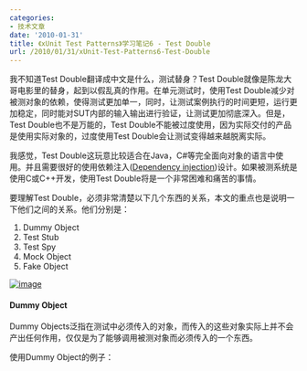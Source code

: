 ```yaml
---
categories:
- 技术文章
date: '2010-01-31'
title: 《xUnit Test Patterns》学习笔记6 - Test Double
url: /2010/01/31/xUnit-Test-Patterns6-Test-Double
---
```



我不知道Test Double翻译成中文是什么，测试替身？Test Double就像是陈龙大哥电影里的替身，起到以假乱真的作用。在单元测试时，使用Test Double减少对被测对象的依赖，使得测试更加单一，同时，让测试案例执行的时间更短，运行更加稳定，同时能对SUT内部的输入输出进行验证，让测试更加彻底深入。但是，Test Double也不是万能的，Test Double不能被过度使用，因为实际交付的产品是使用实际对象的，过度使用Test Double会让测试变得越来越脱离实际。

我感觉，Test Double这玩意比较适合在Java，C#等完全面向对象的语言中使用。并且需要很好的使用依赖注入([Dependency injection](http://en.wikipedia.org/wiki/Dependency_injection))设计。如果被测系统是使用C或C++开发，使用Test Double将是一个非常困难和痛苦的事情。

要理解Test Double，必须非常清楚以下几个东西的关系，本文的重点也是说明一下他们之间的关系。他们分别是：

1.  Dummy Object
2.  Test Stub
3.  Test Spy
4.  Mock Object
5.  Fake Object  
  
[![image](http://images.cnblogs.com/cnblogs_com/coderzh/WindowsLiveWriter/xUnitTestPatterns6TestDouble_106E8/image_thumb.png "image")](http://images.cnblogs.com/cnblogs_com/coderzh/WindowsLiveWriter/xUnitTestPatterns6TestDouble_106E8/image_2.png) 

#### Dummy Object

Dummy Objects泛指在测试中必须传入的对象，而传入的这些对象实际上并不会产出任何作用，仅仅是为了能够调用被测对象而必须传入的一个东西。

使用Dummy Object的例子：
  <div class="cnblogs_code"><div><!--

Code highlighting produced by Actipro CodeHighlighter (freeware)
http://www.CodeHighlighter.com/

--><span style="color: #0000ff;">public</span><span style="color: #000000;">&nbsp;</span><span style="color: #0000ff;">void</span><span style="color: #000000;">&nbsp;testInvoice_addLineItem_DO()&nbsp;{
&nbsp;&nbsp;&nbsp;&nbsp;&nbsp;&nbsp;ﬁnal&nbsp;</span><span style="color: #0000ff;">int</span><span style="color: #000000;">&nbsp;QUANTITY&nbsp;</span><span style="color: #000000;">=</span><span style="color: #000000;">&nbsp;</span><span style="color: #000000;">1</span><span style="color: #000000;">;
&nbsp;&nbsp;&nbsp;&nbsp;&nbsp;&nbsp;Product&nbsp;product&nbsp;</span><span style="color: #000000;">=</span><span style="color: #000000;">&nbsp;</span><span style="color: #0000ff;">new</span><span style="color: #000000;">&nbsp;Product(</span><span style="color: #000000;">"</span><span style="color: red;">Dummy&nbsp;Product&nbsp;Name</span><span style="color: #000000;">"</span><span style="color: #000000;">,
&nbsp;&nbsp;&nbsp;&nbsp;&nbsp;&nbsp;&nbsp;&nbsp;&nbsp;&nbsp;&nbsp;&nbsp;&nbsp;&nbsp;&nbsp;&nbsp;&nbsp;&nbsp;&nbsp;&nbsp;&nbsp;&nbsp;&nbsp;&nbsp;&nbsp;&nbsp;&nbsp;&nbsp;&nbsp;&nbsp;&nbsp;&nbsp;&nbsp;&nbsp;&nbsp;&nbsp;getUniqueNumber());
&nbsp;&nbsp;&nbsp;&nbsp;&nbsp;&nbsp;Invoice&nbsp;inv&nbsp;</span><span style="color: #000000;">=</span><span style="color: #000000;">&nbsp;</span><span style="color: #0000ff;">new</span><span style="color: #000000;">&nbsp;Invoice(&nbsp;</span><span style="color: red;">new</span><span style="color: red;">&nbsp;DummyCustomer()</span><span style="color: #000000;">&nbsp;);
&nbsp;&nbsp;&nbsp;&nbsp;&nbsp;&nbsp;LineItem&nbsp;expItem&nbsp;</span><span style="color: #000000;">=</span><span style="color: #000000;">&nbsp;</span><span style="color: #0000ff;">new</span><span style="color: #000000;">&nbsp;LineItem(inv,&nbsp;product,&nbsp;QUANTITY);
&nbsp;&nbsp;&nbsp;&nbsp;&nbsp;&nbsp;</span><span style="color: #008000;">//</span><span style="color: #008000;">&nbsp;Exercise</span><span style="color: #008000;">
</span><span style="color: #000000;">&nbsp;&nbsp;&nbsp;&nbsp;&nbsp;&nbsp;inv.addItemQuantity(product,&nbsp;QUANTITY);
&nbsp;&nbsp;&nbsp;&nbsp;&nbsp;&nbsp;</span><span style="color: #008000;">//</span><span style="color: #008000;">&nbsp;Verify</span><span style="color: #008000;">
</span><span style="color: #000000;">&nbsp;&nbsp;&nbsp;&nbsp;&nbsp;&nbsp;List&nbsp;lineItems&nbsp;</span><span style="color: #000000;">=</span><span style="color: #000000;">&nbsp;inv.getLineItems();
&nbsp;&nbsp;&nbsp;&nbsp;&nbsp;&nbsp;assertEquals(</span><span style="color: #000000;">"</span><span style="color: #000000;">number&nbsp;of&nbsp;items</span><span style="color: #000000;">"</span><span style="color: #000000;">,&nbsp;lineItems.size(),&nbsp;</span><span style="color: #000000;">1</span><span style="color: #000000;">);
&nbsp;&nbsp;&nbsp;&nbsp;&nbsp;&nbsp;LineItem&nbsp;actual&nbsp;</span><span style="color: #000000;">=</span><span style="color: #000000;">&nbsp;(LineItem)lineItems.get(</span><span style="color: #000000;">0</span><span style="color: #000000;">);
&nbsp;&nbsp;&nbsp;&nbsp;&nbsp;&nbsp;assertLineItemsEqual(</span><span style="color: #000000;">""</span><span style="color: #000000;">,&nbsp;expItem,&nbsp;actual);
}</span></div></div>

&nbsp;

#### Test Stub

测试桩是用来接受SUT内部的间接输入(indirect inputs)，并返回特定的值给SUT。可以理解Test Stub是在SUT内部打的一个桩，可以按照我们的要求返回特定的内容给SUT，Test Stub的交互完全在SUT内部，因此，它不会返回内容给测试案例，也不会对SUT内部的输入进行验证。
  
[![image](http://images.cnblogs.com/cnblogs_com/coderzh/WindowsLiveWriter/xUnitTestPatterns6TestDouble_106E8/image_thumb_1.png "image")](http://images.cnblogs.com/cnblogs_com/coderzh/WindowsLiveWriter/xUnitTestPatterns6TestDouble_106E8/image_4.png) 

使用Test Stub的例子：
  <div class="cnblogs_code"><div><!--

Code highlighting produced by Actipro CodeHighlighter (freeware)
http://www.CodeHighlighter.com/

--><span style="color: #0000ff;">public</span><span style="color: #000000;">&nbsp;</span><span style="color: #0000ff;">void</span><span style="color: #000000;">&nbsp;testDisplayCurrentTime_exception()
&nbsp;&nbsp;&nbsp;&nbsp;&nbsp;&nbsp;&nbsp;&nbsp;&nbsp;</span><span style="color: #0000ff;">throws</span><span style="color: #000000;">&nbsp;Exception&nbsp;{
&nbsp;&nbsp;&nbsp;&nbsp;&nbsp;&nbsp;</span><span style="color: #008000;">//</span><span style="color: #008000;">&nbsp;Fixture&nbsp;setup</span><span style="color: #008000;">
</span><span style="color: #000000;">&nbsp;&nbsp;Testing&nbsp;with&nbsp;Doubles&nbsp;</span><span style="color: #000000;">136</span><span style="color: #000000;">&nbsp;Chapter&nbsp;</span><span style="color: #000000;">11</span><span style="color: #000000;">&nbsp;&nbsp;&nbsp;&nbsp;Using&nbsp;Test&nbsp;Doubles
&nbsp;&nbsp;&nbsp;&nbsp;&nbsp;&nbsp;</span><span style="color: #008000;">//</span><span style="color: #008000;">&nbsp;&nbsp;&nbsp;Deﬁne&nbsp;and&nbsp;instantiate&nbsp;Test&nbsp;Stub</span><span style="color: #008000;">
</span><span style="color: #000000;">&nbsp;&nbsp;&nbsp;&nbsp;&nbsp;&nbsp;</span><span style="color: red;">TimeProvider&nbsp;testStub&nbsp;</span><span style="color: red;">=</span><span style="color: #000000;">&nbsp;</span><span style="color: red;">new</span><span style="color: red;">&nbsp;TimeProvider()
</span><span style="color: red;">&nbsp;&nbsp;&nbsp;&nbsp;&nbsp;&nbsp;&nbsp;&nbsp;&nbsp;{&nbsp;</span><span style="color: red;">//</span><span style="color: red;">&nbsp;Anonymous&nbsp;inner&nbsp;Test&nbsp;Stub</span><span style="color: #008000;">
</span><span style="color: #000000;">&nbsp;&nbsp;&nbsp;&nbsp;&nbsp;&nbsp;&nbsp;&nbsp;&nbsp;&nbsp;&nbsp;&nbsp;</span><span style="color: red;">public</span><span style="color: red;">&nbsp;Calendar&nbsp;getTime()&nbsp;</span><span style="color: red;">throws</span><span style="color: red;">&nbsp;TimeProviderEx&nbsp;{
&nbsp;&nbsp;&nbsp;&nbsp;&nbsp;&nbsp;&nbsp;&nbsp;&nbsp;&nbsp;&nbsp;&nbsp;&nbsp;&nbsp;&nbsp;</span><span style="color: red;">throw</span><span style="color: #000000;">&nbsp;</span><span style="color: red;">new</span><span style="color: red;">&nbsp;TimeProviderEx(</span><span style="color: red;">"</span><span style="color: red;">Sample</span><span style="color: red;">"</span><span style="color: red;">);
</span><span style="color: red;">&nbsp;&nbsp;&nbsp;&nbsp;&nbsp;&nbsp;&nbsp;&nbsp;&nbsp;}
</span><span style="color: red;">&nbsp;&nbsp;&nbsp;&nbsp;&nbsp;&nbsp;};</span><span style="color: red;">
&nbsp;&nbsp;&nbsp;&nbsp;&nbsp;&nbsp;</span><span style="color: #008000;">//</span><span style="color: #008000;">&nbsp;&nbsp;&nbsp;Instantiate&nbsp;SUT</span><span style="color: #008000;">
</span><span style="color: #000000;">&nbsp;&nbsp;&nbsp;&nbsp;&nbsp;&nbsp;TimeDisplay&nbsp;sut&nbsp;</span><span style="color: #000000;">=</span><span style="color: #000000;">&nbsp;</span><span style="color: #0000ff;">new</span><span style="color: #000000;">&nbsp;TimeDisplay();
&nbsp;&nbsp;&nbsp;&nbsp;&nbsp;&nbsp;sut.setTimeProvider(testStub);
&nbsp;&nbsp;&nbsp;&nbsp;&nbsp;&nbsp;</span><span style="color: #008000;">//</span><span style="color: #008000;">&nbsp;Exercise&nbsp;SUT</span><span style="color: #008000;">
</span><span style="color: #000000;">&nbsp;&nbsp;&nbsp;&nbsp;&nbsp;&nbsp;String&nbsp;result&nbsp;</span><span style="color: #000000;">=</span><span style="color: #000000;">&nbsp;sut.getCurrentTimeAsHtmlFragment();
&nbsp;&nbsp;&nbsp;&nbsp;&nbsp;&nbsp;</span><span style="color: #008000;">//</span><span style="color: #008000;">&nbsp;Verify&nbsp;direct&nbsp;output</span><span style="color: #008000;">
</span><span style="color: #000000;">&nbsp;&nbsp;&nbsp;&nbsp;&nbsp;&nbsp;String&nbsp;expectedTimeString&nbsp;</span><span style="color: #000000;">=</span><span style="color: #000000;">
&nbsp;&nbsp;&nbsp;&nbsp;&nbsp;&nbsp;&nbsp;&nbsp;&nbsp;&nbsp;&nbsp;&nbsp;</span><span style="color: #000000;">"</span><span style="color: #000000;">&lt;span&nbsp;class=\</span><span style="color: #000000;">"</span><span style="color: #000000;">error\</span><span style="color: #000000;">"</span><span style="color: #000000;">&gt;Invalid&nbsp;Time&lt;/span&gt;</span><span style="color: #000000;">"</span><span style="color: #000000;">;
&nbsp;&nbsp;&nbsp;&nbsp;&nbsp;&nbsp;assertEquals(</span><span style="color: #000000;">"</span><span style="color: #000000;">Exception</span><span style="color: #000000;">"</span><span style="color: #000000;">,&nbsp;expectedTimeString,&nbsp;result);
}</span></div></div>

&nbsp;

#### Test Spy

Test Spy像一个间谍，安插在了SUT内部，专门负责将SUT内部的间接输出(indirect outputs)传到外部。它的特点是将内部的间接输出返回给测试案例，由测试案例进行验证，<font color="#ff0000">Test Spy只负责获取内部情报，并把情报发出去，不负责验证情报的正确性</font>。
  
[![image](http://images.cnblogs.com/cnblogs_com/coderzh/WindowsLiveWriter/xUnitTestPatterns6TestDouble_106E8/image_thumb_2.png "image")](http://images.cnblogs.com/cnblogs_com/coderzh/WindowsLiveWriter/xUnitTestPatterns6TestDouble_106E8/image_6.png) 

使用Test Spy的例子：
  <div class="cnblogs_code"><div><!--

Code highlighting produced by Actipro CodeHighlighter (freeware)
http://www.CodeHighlighter.com/

--><span style="color: #0000ff;">public</span><span style="color: #000000;">&nbsp;</span><span style="color: #0000ff;">void</span><span style="color: #000000;">&nbsp;testRemoveFlightLogging_recordingTestStub()
&nbsp;&nbsp;&nbsp;&nbsp;&nbsp;&nbsp;&nbsp;&nbsp;&nbsp;&nbsp;&nbsp;&nbsp;</span><span style="color: #0000ff;">throws</span><span style="color: #000000;">&nbsp;Exception&nbsp;{
&nbsp;&nbsp;&nbsp;&nbsp;&nbsp;&nbsp;</span><span style="color: #008000;">//</span><span style="color: #008000;">&nbsp;Fixture&nbsp;setup</span><span style="color: #008000;">
</span><span style="color: #000000;">&nbsp;&nbsp;&nbsp;&nbsp;&nbsp;&nbsp;FlightDto&nbsp;expectedFlightDto&nbsp;</span><span style="color: #000000;">=</span><span style="color: #000000;">&nbsp;createAnUnregFlight();
&nbsp;&nbsp;&nbsp;&nbsp;&nbsp;&nbsp;FlightManagementFacade&nbsp;facade&nbsp;</span><span style="color: #000000;">=</span><span style="color: #000000;">
&nbsp;&nbsp;&nbsp;&nbsp;&nbsp;&nbsp;&nbsp;&nbsp;&nbsp;&nbsp;&nbsp;&nbsp;</span><span style="color: #0000ff;">new</span><span style="color: #000000;">&nbsp;FlightManagementFacadeImpl();
&nbsp;&nbsp;&nbsp;&nbsp;&nbsp;&nbsp;</span><span style="color: #008000;">//</span><span style="color: #008000;">&nbsp;&nbsp;&nbsp;&nbsp;Test&nbsp;Double&nbsp;setup</span><span style="color: #008000;">
</span><span style="color: #000000;">&nbsp;&nbsp;&nbsp;&nbsp;&nbsp;&nbsp;</span><span style="color: red;">AuditLogSpy&nbsp;logSpy&nbsp;</span><span style="color: red;">=</span><span style="color: #000000;">&nbsp;</span><span style="color: red;">new</span><span style="color: red;">&nbsp;AuditLogSpy();</span><span style="color: #000000;">
&nbsp;&nbsp;&nbsp;&nbsp;&nbsp;&nbsp;facade.setAuditLog(logSpy);
&nbsp;&nbsp;&nbsp;&nbsp;&nbsp;&nbsp;</span><span style="color: #008000;">//</span><span style="color: #008000;">&nbsp;Exercise</span><span style="color: #008000;">
</span><span style="color: #000000;">&nbsp;&nbsp;&nbsp;&nbsp;&nbsp;&nbsp;facade.removeFlight(expectedFlightDto.getFlightNumber());
&nbsp;&nbsp;&nbsp;&nbsp;&nbsp;&nbsp;</span><span style="color: #008000;">//</span><span style="color: #008000;">&nbsp;Verify&nbsp;state</span><span style="color: #008000;">
</span><span style="color: #000000;">&nbsp;&nbsp;&nbsp;&nbsp;&nbsp;&nbsp;assertFalse(</span><span style="color: #000000;">"</span><span style="color: #000000;">ﬂight&nbsp;still&nbsp;exists&nbsp;after&nbsp;being&nbsp;removed</span><span style="color: #000000;">"</span><span style="color: #000000;">,
&nbsp;&nbsp;&nbsp;&nbsp;&nbsp;&nbsp;&nbsp;&nbsp;&nbsp;&nbsp;&nbsp;&nbsp;&nbsp;&nbsp;&nbsp;&nbsp;&nbsp;&nbsp;facade.ﬂightExists(&nbsp;expectedFlightDto.
&nbsp;&nbsp;&nbsp;&nbsp;&nbsp;&nbsp;&nbsp;&nbsp;&nbsp;&nbsp;&nbsp;&nbsp;&nbsp;&nbsp;&nbsp;&nbsp;&nbsp;&nbsp;&nbsp;&nbsp;&nbsp;&nbsp;&nbsp;&nbsp;&nbsp;&nbsp;&nbsp;&nbsp;&nbsp;&nbsp;&nbsp;&nbsp;&nbsp;&nbsp;&nbsp;&nbsp;&nbsp;&nbsp;&nbsp;&nbsp;&nbsp;&nbsp;&nbsp;&nbsp;getFlightNumber()));
&nbsp;&nbsp;&nbsp;&nbsp;&nbsp;&nbsp;</span><span style="color: #008000;">//</span><span style="color: #008000;">&nbsp;Verify&nbsp;indirect&nbsp;outputs&nbsp;using&nbsp;retrieval&nbsp;interface&nbsp;of&nbsp;spy</span><span style="color: #008000;">
</span><span style="color: #000000;">&nbsp;&nbsp;&nbsp;&nbsp;&nbsp;&nbsp;assertEquals(</span><span style="color: #000000;">"</span><span style="color: #000000;">number&nbsp;of&nbsp;calls</span><span style="color: #000000;">"</span><span style="color: #000000;">,&nbsp;</span><span style="color: #000000;">1</span><span style="color: #000000;">,
&nbsp;&nbsp;&nbsp;&nbsp;&nbsp;&nbsp;&nbsp;&nbsp;&nbsp;&nbsp;&nbsp;&nbsp;&nbsp;&nbsp;&nbsp;&nbsp;&nbsp;&nbsp;&nbsp;</span><span style="color: red;">logSpy.getNumberOfCalls()</span><span style="color: #000000;">);
&nbsp;&nbsp;&nbsp;&nbsp;&nbsp;&nbsp;assertEquals(</span><span style="color: #000000;">"</span><span style="color: #000000;">action&nbsp;code</span><span style="color: #000000;">"</span><span style="color: #000000;">,
&nbsp;&nbsp;&nbsp;&nbsp;&nbsp;&nbsp;&nbsp;&nbsp;&nbsp;&nbsp;&nbsp;&nbsp;&nbsp;&nbsp;&nbsp;&nbsp;&nbsp;&nbsp;&nbsp;Helper.REMOVE_FLIGHT_ACTION_CODE,
&nbsp;&nbsp;&nbsp;&nbsp;&nbsp;&nbsp;&nbsp;&nbsp;&nbsp;&nbsp;&nbsp;&nbsp;&nbsp;&nbsp;&nbsp;&nbsp;&nbsp;&nbsp;&nbsp;</span><span style="color: red;">logSpy.getActionCode()</span><span style="color: #000000;">);
&nbsp;&nbsp;&nbsp;&nbsp;&nbsp;&nbsp;assertEquals(</span><span style="color: #000000;">"</span><span style="color: #000000;">date</span><span style="color: #000000;">"</span><span style="color: #000000;">,&nbsp;helper.getTodaysDateWithoutTime(),
&nbsp;&nbsp;&nbsp;&nbsp;&nbsp;&nbsp;&nbsp;&nbsp;&nbsp;&nbsp;&nbsp;&nbsp;&nbsp;&nbsp;&nbsp;&nbsp;&nbsp;&nbsp;&nbsp;</span><span style="color: red;">logSpy.getDate()</span><span style="color: #000000;">);
&nbsp;&nbsp;&nbsp;&nbsp;&nbsp;&nbsp;assertEquals(</span><span style="color: #000000;">"</span><span style="color: #000000;">user</span><span style="color: #000000;">"</span><span style="color: #000000;">,&nbsp;Helper.TEST_USER_NAME,
&nbsp;&nbsp;&nbsp;&nbsp;&nbsp;&nbsp;&nbsp;&nbsp;&nbsp;&nbsp;&nbsp;&nbsp;&nbsp;&nbsp;&nbsp;&nbsp;&nbsp;&nbsp;&nbsp;</span><span style="color: red;">logSpy.getUser()</span><span style="color: #000000;">);
&nbsp;&nbsp;&nbsp;&nbsp;&nbsp;&nbsp;assertEquals(</span><span style="color: #000000;">"</span><span style="color: #000000;">detail</span><span style="color: #000000;">"</span><span style="color: #000000;">,
&nbsp;&nbsp;&nbsp;&nbsp;&nbsp;&nbsp;&nbsp;&nbsp;&nbsp;&nbsp;&nbsp;&nbsp;&nbsp;&nbsp;&nbsp;&nbsp;&nbsp;&nbsp;&nbsp;expectedFlightDto.getFlightNumber(),
&nbsp;&nbsp;&nbsp;&nbsp;&nbsp;&nbsp;&nbsp;&nbsp;&nbsp;&nbsp;&nbsp;&nbsp;&nbsp;&nbsp;&nbsp;&nbsp;&nbsp;&nbsp;&nbsp;</span><span style="color: red;">logSpy.getDetail()</span><span style="color: #000000;">);
}</span></div></div>

#### Mock Object

Mock Object和Test Spy有类似的地方，它也是安插在SUT内部，获取到SUT内部的间接输出(indirect outputs)，不同的是，<font color="#ff0000">Mock Object还负责对情报(indirect outputs)进行验证</font>，总部(外部的测试案例)信任Mock Object的验证结果。
  
[![image](http://images.cnblogs.com/cnblogs_com/coderzh/WindowsLiveWriter/xUnitTestPatterns6TestDouble_106E8/image_thumb_3.png "image")](http://images.cnblogs.com/cnblogs_com/coderzh/WindowsLiveWriter/xUnitTestPatterns6TestDouble_106E8/image_8.png) 

Mock的测试框架有很多，比如：NMock，JMock等等。如果使用Mock Object，建议使用现成的Mock框架，因为框架为我们做了很多琐碎的事情，我们只需要对Mock对象进行一些描述。比如，通常Mock框架都会使用基于行为(Behavior)的描述性调用方法，即，在调用SUT前，只需要描述Mock对象预期会接收什么参数，会执行什么操作，返回什么内容等，这样的案例更加具有可读性。比如下面使用Mock的测试案例：
  <div class="cnblogs_code"><div><!--

Code highlighting produced by Actipro CodeHighlighter (freeware)
http://www.CodeHighlighter.com/

--><span style="color: #0000ff;">public</span><span style="color: #000000;">&nbsp;</span><span style="color: #0000ff;">void</span><span style="color: #000000;">&nbsp;testRemoveFlight_Mock()&nbsp;</span><span style="color: #0000ff;">throws</span><span style="color: #000000;">&nbsp;Exception&nbsp;{
&nbsp;&nbsp;&nbsp;&nbsp;&nbsp;&nbsp;</span><span style="color: #008000;">//</span><span style="color: #008000;">&nbsp;Fixture&nbsp;setup</span><span style="color: #008000;">
</span><span style="color: #000000;">&nbsp;&nbsp;&nbsp;&nbsp;&nbsp;&nbsp;FlightDto&nbsp;expectedFlightDto&nbsp;</span><span style="color: #000000;">=</span><span style="color: #000000;">&nbsp;createAnonRegFlight();
&nbsp;&nbsp;&nbsp;&nbsp;&nbsp;&nbsp;</span><span style="color: #008000;">//</span><span style="color: #008000;">&nbsp;Mock&nbsp;conﬁguration</span><span style="color: #008000;">
</span><span style="color: #000000;">&nbsp;&nbsp;&nbsp;&nbsp;&nbsp;&nbsp;</span><span style="color: red;">ConﬁgurableMockAuditLog&nbsp;mockLog&nbsp;</span><span style="color: red;">=</span><span style="color: #000000;">
&nbsp;&nbsp;&nbsp;&nbsp;&nbsp;&nbsp;&nbsp;&nbsp;&nbsp;</span><span style="color: red;">new</span><span style="color: red;">&nbsp;ConﬁgurableMockAuditLog();
</span><span style="color: red;">&nbsp;&nbsp;&nbsp;&nbsp;&nbsp;&nbsp;mockLog.setExpectedLogMessage(
</span><span style="color: red;">&nbsp;&nbsp;&nbsp;&nbsp;&nbsp;&nbsp;&nbsp;&nbsp;&nbsp;&nbsp;&nbsp;&nbsp;&nbsp;&nbsp;&nbsp;&nbsp;&nbsp;&nbsp;&nbsp;&nbsp;&nbsp;&nbsp;&nbsp;&nbsp;&nbsp;&nbsp;&nbsp;helper.getTodaysDateWithoutTime(),
</span><span style="color: red;">&nbsp;&nbsp;&nbsp;&nbsp;&nbsp;&nbsp;&nbsp;&nbsp;&nbsp;&nbsp;&nbsp;&nbsp;&nbsp;&nbsp;&nbsp;&nbsp;&nbsp;&nbsp;&nbsp;&nbsp;&nbsp;&nbsp;&nbsp;&nbsp;&nbsp;&nbsp;&nbsp;Helper.TEST_USER_NAME,
</span><span style="color: red;">&nbsp;&nbsp;&nbsp;&nbsp;&nbsp;&nbsp;&nbsp;&nbsp;&nbsp;&nbsp;&nbsp;&nbsp;&nbsp;&nbsp;&nbsp;&nbsp;&nbsp;&nbsp;&nbsp;&nbsp;&nbsp;&nbsp;&nbsp;&nbsp;&nbsp;&nbsp;&nbsp;Helper.REMOVE_FLIGHT_ACTION_CODE,
</span><span style="color: red;">&nbsp;&nbsp;&nbsp;&nbsp;&nbsp;&nbsp;&nbsp;&nbsp;&nbsp;&nbsp;&nbsp;&nbsp;&nbsp;&nbsp;&nbsp;&nbsp;&nbsp;&nbsp;&nbsp;&nbsp;&nbsp;&nbsp;&nbsp;&nbsp;&nbsp;&nbsp;&nbsp;expectedFlightDto.getFlightNumber());
</span><span style="color: red;">&nbsp;&nbsp;&nbsp;&nbsp;&nbsp;&nbsp;mockLog.setExpectedNumberCalls(</span><span style="color: red;">1</span><span style="color: red;">);</span><span style="color: #000000;">
&nbsp;&nbsp;&nbsp;&nbsp;&nbsp;&nbsp;</span><span style="color: #008000;">//</span><span style="color: #008000;">&nbsp;Mock&nbsp;installation</span><span style="color: #008000;">
</span><span style="color: #000000;">&nbsp;&nbsp;&nbsp;&nbsp;&nbsp;&nbsp;FlightManagementFacade&nbsp;facade&nbsp;</span><span style="color: #000000;">=</span><span style="color: #000000;">
&nbsp;&nbsp;&nbsp;&nbsp;&nbsp;&nbsp;&nbsp;&nbsp;&nbsp;&nbsp;&nbsp;&nbsp;</span><span style="color: #0000ff;">new</span><span style="color: #000000;">&nbsp;FlightManagementFacadeImpl();
&nbsp;&nbsp;&nbsp;&nbsp;&nbsp;&nbsp;facade.setAuditLog(mockLog);
&nbsp;&nbsp;&nbsp;&nbsp;&nbsp;&nbsp;</span><span style="color: #008000;">//</span><span style="color: #008000;">&nbsp;Exercise</span><span style="color: #008000;">
</span><span style="color: #000000;">&nbsp;&nbsp;&nbsp;&nbsp;&nbsp;&nbsp;facade.removeFlight(expectedFlightDto.getFlightNumber());
&nbsp;&nbsp;&nbsp;&nbsp;&nbsp;&nbsp;</span><span style="color: #008000;">//</span><span style="color: #008000;">&nbsp;Verify</span><span style="color: #008000;">
</span><span style="color: #000000;">&nbsp;&nbsp;&nbsp;&nbsp;&nbsp;&nbsp;assertFalse(</span><span style="color: #000000;">"</span><span style="color: #000000;">ﬂight&nbsp;still&nbsp;exists&nbsp;after&nbsp;being&nbsp;removed</span><span style="color: #000000;">"</span><span style="color: #000000;">,
&nbsp;&nbsp;&nbsp;&nbsp;&nbsp;&nbsp;&nbsp;&nbsp;&nbsp;&nbsp;&nbsp;&nbsp;&nbsp;&nbsp;&nbsp;&nbsp;&nbsp;&nbsp;facade.ﬂightExists(&nbsp;expectedFlightDto.
&nbsp;&nbsp;&nbsp;&nbsp;&nbsp;&nbsp;&nbsp;&nbsp;&nbsp;&nbsp;&nbsp;&nbsp;&nbsp;&nbsp;&nbsp;&nbsp;&nbsp;&nbsp;&nbsp;&nbsp;&nbsp;&nbsp;&nbsp;&nbsp;&nbsp;&nbsp;&nbsp;&nbsp;&nbsp;&nbsp;&nbsp;&nbsp;&nbsp;&nbsp;&nbsp;&nbsp;&nbsp;&nbsp;&nbsp;&nbsp;&nbsp;&nbsp;&nbsp;&nbsp;&nbsp;getFlightNumber()));
&nbsp;&nbsp;&nbsp;&nbsp;&nbsp;&nbsp;mockLog.verify();
}</span></div></div>  

#### 
Fake Object

经常，我们会把Fake Object和Test Stub搞混，因为它们都和外部没有交互，对内部的输入输出也不进行验证。不同的是，<font color="#ff0000">Fake Object并不关注SUT内部的间接输入(indirect inputs)或间接输出(indirect outputs)，它仅仅是用来替代一个实际的对象，并且拥有几乎和实际对象一样的功能，保证SUT能够正常工作</font>。实际对象过分依赖外部环境，Fake Object可以减少这样的依赖。需要使用Fake Object通常符合以下情形：

1.  实际对象还未实现出来，先用一个简单的Fake Object代替它。
2.  实际对象执行需要太长的时间
3.  实际对象在实际环境下可能会有不稳定的情况。比如，网络发送数据包，不能保证每次都能成功发送。
4.  实际对象在实际系统环境下不可用，或者很难让它变得可用。比如，使用一个依赖实际数据库的数据库访问层对象，必须安装数据库，并且进行大量的配置，才能生效。  

一个使用Fake Object的例子是，将一个依赖实际数据库的数据库访问层对象替换成一个基于内存，使用Hash Table对数据进行管理的数据访问层对象，它具有和实际数据库访问层一样的接口实现。
  <div class="cnblogs_code"><div><!--

Code highlighting produced by Actipro CodeHighlighter (freeware)
http://www.CodeHighlighter.com/

--><span style="color: #0000ff;">public</span><span style="color: #000000;">&nbsp;</span><span style="color: #0000ff;">class</span><span style="color: #000000;">&nbsp;InMemoryDatabase&nbsp;</span><span style="color: #0000ff;">implements</span><span style="color: #000000;">&nbsp;</span><span style="color: red;">FlightDao{</span><span style="color: #000000;">
&nbsp;&nbsp;&nbsp;</span><span style="color: #0000ff;">private</span><span style="color: #000000;">&nbsp;List&nbsp;airports&nbsp;</span><span style="color: #000000;">=</span><span style="color: #000000;">&nbsp;</span><span style="color: #0000ff;">new</span><span style="color: #000000;">&nbsp;Vector();
&nbsp;&nbsp;&nbsp;</span><span style="color: #0000ff;">public</span><span style="color: #000000;">&nbsp;Airport&nbsp;</span><span style="color: red;">createAirport</span><span style="color: #000000;">(String&nbsp;airportCode,
&nbsp;&nbsp;&nbsp;&nbsp;&nbsp;&nbsp;&nbsp;&nbsp;&nbsp;&nbsp;&nbsp;&nbsp;&nbsp;&nbsp;&nbsp;&nbsp;&nbsp;&nbsp;&nbsp;&nbsp;&nbsp;&nbsp;&nbsp;&nbsp;String&nbsp;name,&nbsp;String&nbsp;nearbyCity)
&nbsp;&nbsp;&nbsp;&nbsp;&nbsp;&nbsp;&nbsp;&nbsp;&nbsp;&nbsp;&nbsp;&nbsp;</span><span style="color: #0000ff;">throws</span><span style="color: #000000;">&nbsp;DataException,&nbsp;InvalidArgumentException&nbsp;{
&nbsp;&nbsp;&nbsp;&nbsp;&nbsp;&nbsp;assertParamtersAreValid(&nbsp;&nbsp;airportCode,&nbsp;name,&nbsp;nearbyCity);
&nbsp;&nbsp;&nbsp;&nbsp;&nbsp;&nbsp;assertAirportDoesntExist(&nbsp;airportCode);
&nbsp;&nbsp;&nbsp;&nbsp;&nbsp;&nbsp;Airport&nbsp;result&nbsp;</span><span style="color: #000000;">=</span><span style="color: #000000;">&nbsp;</span><span style="color: #0000ff;">new</span><span style="color: #000000;">&nbsp;Airport(getNextAirportId(),
&nbsp;&nbsp;&nbsp;&nbsp;&nbsp;&nbsp;&nbsp;&nbsp;&nbsp;&nbsp;&nbsp;&nbsp;airportCode,&nbsp;name,&nbsp;createCity(nearbyCity));
&nbsp;&nbsp;&nbsp;&nbsp;&nbsp;&nbsp;airports.add(result);
&nbsp;&nbsp;&nbsp;&nbsp;&nbsp;&nbsp;</span><span style="color: #0000ff;">return</span><span style="color: #000000;">&nbsp;result;
&nbsp;&nbsp;&nbsp;}
&nbsp;&nbsp;&nbsp;</span><span style="color: #0000ff;">public</span><span style="color: #000000;">&nbsp;Airport&nbsp;</span><span style="color: red;">getAirportByPrimaryKey</span><span style="color: #000000;">(BigDecimal&nbsp;airportId)
&nbsp;&nbsp;&nbsp;&nbsp;&nbsp;&nbsp;&nbsp;&nbsp;&nbsp;&nbsp;&nbsp;&nbsp;</span><span style="color: #0000ff;">throws</span><span style="color: #000000;">&nbsp;DataException,&nbsp;InvalidArgumentException&nbsp;{
&nbsp;&nbsp;&nbsp;&nbsp;&nbsp;&nbsp;assertAirportNotNull(airportId);
&nbsp;&nbsp;&nbsp;&nbsp;&nbsp;&nbsp;Airport&nbsp;result&nbsp;</span><span style="color: #000000;">=</span><span style="color: #000000;">&nbsp;</span><span style="color: #0000ff;">null</span><span style="color: #000000;">;
&nbsp;&nbsp;&nbsp;&nbsp;&nbsp;&nbsp;Iterator&nbsp;i&nbsp;</span><span style="color: #000000;">=</span><span style="color: #000000;">&nbsp;airports.iterator();
&nbsp;&nbsp;&nbsp;&nbsp;&nbsp;&nbsp;</span><span style="color: #0000ff;">while</span><span style="color: #000000;">&nbsp;(i.hasNext())&nbsp;{
&nbsp;&nbsp;&nbsp;&nbsp;&nbsp;&nbsp;&nbsp;&nbsp;&nbsp;Airport&nbsp;airport&nbsp;</span><span style="color: #000000;">=</span><span style="color: #000000;">&nbsp;(Airport)&nbsp;i.next();
&nbsp;&nbsp;&nbsp;&nbsp;&nbsp;&nbsp;&nbsp;&nbsp;&nbsp;</span><span style="color: #0000ff;">if</span><span style="color: #000000;">&nbsp;(airport.getId().equals(airportId))&nbsp;{
&nbsp;&nbsp;&nbsp;&nbsp;&nbsp;&nbsp;&nbsp;&nbsp;&nbsp;&nbsp;&nbsp;&nbsp;</span><span style="color: #0000ff;">return</span><span style="color: #000000;">&nbsp;airport;
&nbsp;&nbsp;&nbsp;&nbsp;&nbsp;&nbsp;&nbsp;&nbsp;&nbsp;}
&nbsp;&nbsp;&nbsp;&nbsp;&nbsp;&nbsp;}
&nbsp;&nbsp;&nbsp;&nbsp;&nbsp;&nbsp;</span><span style="color: #0000ff;">throw</span><span style="color: #000000;">&nbsp;</span><span style="color: #0000ff;">new</span><span style="color: #000000;">&nbsp;DataException(</span><span style="color: #000000;">"</span><span style="color: #000000;">Airport&nbsp;not&nbsp;found:</span><span style="color: #000000;">"</span><span style="color: #000000;">+</span><span style="color: #000000;">airportId);
}</span></div></div>

说了这么多，可能更加糊涂了。在实际使用时，并不需要过分在意使用的是哪种Test Double。当然，作为思考，可以想一想，以前测试过程中做的一些所谓的&#8220;假的&#8221;东西，到底是Dummy Object, Test Stub, Test Spy, Mock Object, 还是Fake Object呢？